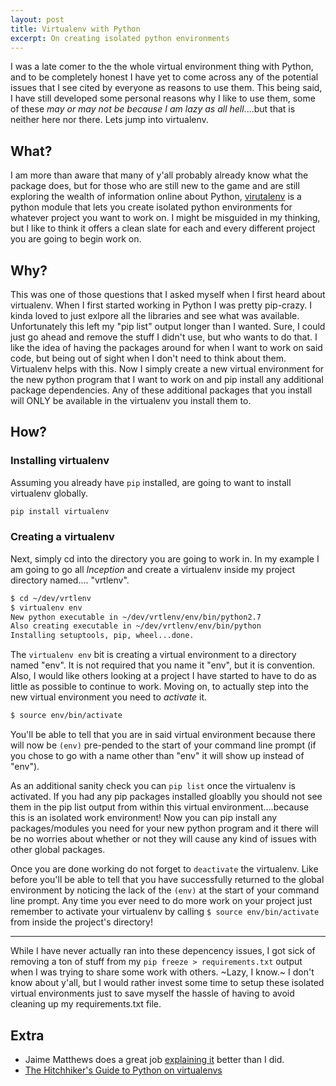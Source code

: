 ```yaml
---
layout: post
title: Virtualenv with Python
excerpt: On creating isolated python environments 
---
```


I was a late comer to the the whole virtual environment thing with Python, and 
to be completely honest I have yet to come across any of the potential issues 
that I see cited by everyone as reasons to use them. This being said, I have still developed some 
personal reasons why I like to use them, some of these _may or may not be because I am lazy
as all hell_....but that is neither here nor there.  Lets jump into virtualenv.

## What?
I am more than aware that many of y'all probably already know what the package does,
but for those who are still new to the game and are still exploring the wealth of 
information online about Python, [virutalenv](https://pypi.python.org/pypi/virtualenv)
is a python module that lets you create isolated python environments for whatever 
project you want to work on. I might be misguided in my thinking, but I like to 
think it offers a clean slate for each and every different project you are going to
begin work on.

## Why?
This was one of those questions that I asked myself when I first heard about virtualenv. 
When I first started working in Python I was pretty pip-crazy. I kinda loved to just exlpore all the libraries 
and see what was available. Unfortunately this left my "pip list" output longer 
than I wanted. Sure, I could just go ahead and remove the stuff I didn't use, 
but who wants to do that. I like the idea of having the packages around for when I want to work 
on said code, but being out of sight when I don't need to think about them. 
Virtualenv helps with this. Now I simply create a new virtual environment for the 
new python program that I want to work on and pip install any additional package
dependencies. Any of these additional packages that you install will ONLY be 
available in the virtualenv you install them to.

## How?
### Installing virtualenv
Assuming you already have `pip` installed, are going to want to install virtualenv globally.

```bash
pip install virtualenv
```

### Creating a virtualenv
Next, simply cd into the directory you are going to work in. In my example I am going to 
go all _Inception_ and create a virtualenv inside my project directory named.... "vrtlenv". 

```bash
$ cd ~/dev/vrtlenv
$ virtualenv env
New python executable in ~/dev/vrtlenv/env/bin/python2.7
Also creating executable in ~/dev/vrtlenv/env/bin/python
Installing setuptools, pip, wheel...done.
```

The `virtualenv env` bit is creating a virtual environment to a directory named "env". It is 
not required that you name it "env", but it is convention. Also, I would like others looking at 
a project I have started to have to do as little as possible to continue to work. Moving on, to actually 
step into the new virtual environment you need to *activate* it.

```bash
$ source env/bin/activate
```

You'll be able to tell that you are in said virtual environment because there will
now be `(env)` pre-pended to the start of your command line prompt (if you chose
to go with a name other than "env" it will show up instead of "env").

As an additional sanity check you can `pip list` once the virtualenv is activated.
If you had any pip packages installed gloablly you should not see them in the pip
list output from within this virtual environment....because this is an isolated work
environment! Now you can pip install any packages/modules you need for your new python
program and it there will be no worries about whether or not they will cause any kind
of issues with other global packages.

Once you are done working do not forget to `deactivate` the virtualenv. Like before
you'll be able to tell that you have successfully returned to the global environment
by noticing the lack of the `(env)` at the start of your command line prompt. Any time 
you ever need to do more work on your project just remember to activate your virtualenv 
by calling `$ source env/bin/activate` from inside the project's directory!

---

While I have never actually ran into these depencency issues, I got sick of 
removing a ton of stuff from my `pip freeze > requirements.txt` output when I was trying to share 
some work with others. ~Lazy, I know.~ I don't know about y'all, but 
I would rather invest some time to setup these isolated virtual environments 
just to save myself the hassle of having to avoid cleaning up my requirements.txt file.

## Extra
* Jaime Matthews does a great job [explaining it](https://www.dabapps.com/blog/introduction-to-pip-and-virtualenv-python/) better than I did.
* [The Hitchhiker's Guide to Python on virtualenvs](http://docs.python-guide.org/en/latest/dev/virtualenvs/) 
